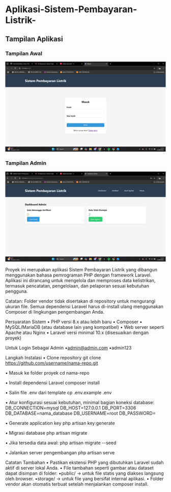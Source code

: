 # Aplikasi-Sistem-Pembayaran-Listrik-

## Tampilan Aplikasi

### Tampilan Awal
![Tampilan Awal](public/images/Tampilan_awal.png)

### Tampilan Admin
![Tampilan Admin](public/images/Tampilan_Admin.png)

Proyek ini merupakan aplikasi Sistem Pembayaran Listrik yang dibangun menggunakan bahasa pemrograman PHP dengan framework Laravel.
Aplikasi ini dirancang untuk mengelola dan memproses data kelistrikan, termasuk pencatatan, pengelolaan, dan pelaporan sesuai kebutuhan pengguna.

Catatan: Folder vendor tidak disertakan di repository untuk mengurangi ukuran file. Semua dependensi Laravel harus di-install ulang menggunakan Composer di lingkungan pengembangan Anda.

Persyaratan Sistem
• PHP versi 8.x atau lebih baru
• Composer
• MySQL/MariaDB (atau database lain yang kompatibel)
• Web server seperti Apache atau Nginx
• Laravel versi minimal 10.x (disesuaikan dengan proyek)

Untuk Login Sebagai Admin
•admin@admin.com
•admin123

Langkah Instalasi
• Clone repository
git clone https://github.com/username/nama-repo.git

• Masuk ke folder proyek
cd nama-repo

• Install dependensi Laravel
composer install

• Salin file .env dari template
cp .env.example .env

• Atur konfigurasi sesuai kebutuhan, minimal bagian koneksi database:
DB_CONNECTION=mysql
DB_HOST=127.0.0.1
DB_PORT=3306
DB_DATABASE=nama_database
DB_USERNAME=root
DB_PASSWORD=

• Generate application key
php artisan key:generate

• Migrasi database
php artisan migrate

• Jika tersedia data awal:
php artisan migrate --seed

• Jalankan server pengembangan
php artisan serve

Catatan Tambahan
• Pastikan ekstensi PHP yang dibutuhkan Laravel sudah aktif di server lokal Anda.
• File tambahan seperti gambar atau dataset dapat disimpan di folder:
    •public/ → untuk file statis yang diakses langsung oleh browser.
    •storage/ → untuk file yang bersifat internal aplikasi.
• Folder vendor akan otomatis terbuat setelah menjalankan composer install.
